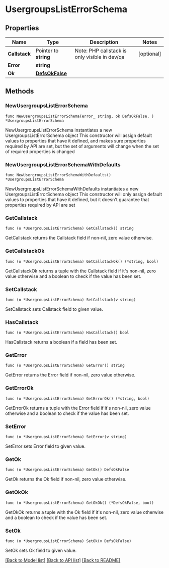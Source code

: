 # UsergroupsListErrorSchema

## Properties

Name | Type | Description | Notes
------------ | ------------- | ------------- | -------------
**Callstack** | Pointer to **string** | Note: PHP callstack is only visible in dev/qa | [optional] 
**Error** | **string** |  | 
**Ok** | [**DefsOkFalse**](DefsOkFalse.md) |  | 

## Methods

### NewUsergroupsListErrorSchema

`func NewUsergroupsListErrorSchema(error_ string, ok DefsOkFalse, ) *UsergroupsListErrorSchema`

NewUsergroupsListErrorSchema instantiates a new UsergroupsListErrorSchema object
This constructor will assign default values to properties that have it defined,
and makes sure properties required by API are set, but the set of arguments
will change when the set of required properties is changed

### NewUsergroupsListErrorSchemaWithDefaults

`func NewUsergroupsListErrorSchemaWithDefaults() *UsergroupsListErrorSchema`

NewUsergroupsListErrorSchemaWithDefaults instantiates a new UsergroupsListErrorSchema object
This constructor will only assign default values to properties that have it defined,
but it doesn't guarantee that properties required by API are set

### GetCallstack

`func (o *UsergroupsListErrorSchema) GetCallstack() string`

GetCallstack returns the Callstack field if non-nil, zero value otherwise.

### GetCallstackOk

`func (o *UsergroupsListErrorSchema) GetCallstackOk() (*string, bool)`

GetCallstackOk returns a tuple with the Callstack field if it's non-nil, zero value otherwise
and a boolean to check if the value has been set.

### SetCallstack

`func (o *UsergroupsListErrorSchema) SetCallstack(v string)`

SetCallstack sets Callstack field to given value.

### HasCallstack

`func (o *UsergroupsListErrorSchema) HasCallstack() bool`

HasCallstack returns a boolean if a field has been set.

### GetError

`func (o *UsergroupsListErrorSchema) GetError() string`

GetError returns the Error field if non-nil, zero value otherwise.

### GetErrorOk

`func (o *UsergroupsListErrorSchema) GetErrorOk() (*string, bool)`

GetErrorOk returns a tuple with the Error field if it's non-nil, zero value otherwise
and a boolean to check if the value has been set.

### SetError

`func (o *UsergroupsListErrorSchema) SetError(v string)`

SetError sets Error field to given value.


### GetOk

`func (o *UsergroupsListErrorSchema) GetOk() DefsOkFalse`

GetOk returns the Ok field if non-nil, zero value otherwise.

### GetOkOk

`func (o *UsergroupsListErrorSchema) GetOkOk() (*DefsOkFalse, bool)`

GetOkOk returns a tuple with the Ok field if it's non-nil, zero value otherwise
and a boolean to check if the value has been set.

### SetOk

`func (o *UsergroupsListErrorSchema) SetOk(v DefsOkFalse)`

SetOk sets Ok field to given value.



[[Back to Model list]](../README.md#documentation-for-models) [[Back to API list]](../README.md#documentation-for-api-endpoints) [[Back to README]](../README.md)


